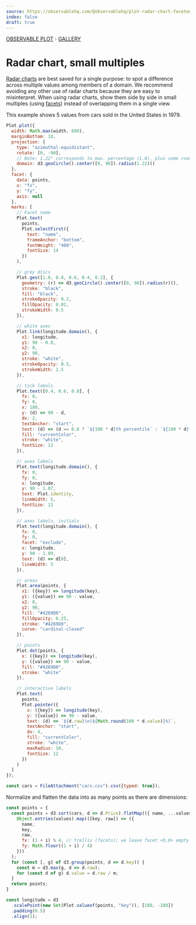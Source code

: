 ```yaml
---
source: https://observablehq.com/@observablehq/plot-radar-chart-faceted
index: false
draft: true
---
```


<div style="color: grey; font: 13px/25.5px var(--sans-serif); text-transform: uppercase;"><h1 style="display: none;">Plot: Radar chart, small multiples</h1><a href="/plot">Observable Plot</a> › <a href="/@observablehq/plot-gallery">Gallery</a></div>

# Radar chart, small multiples

[Radar charts](/@observablehq/plot-radar-chart) are best saved for a single purpose: to spot a difference across multiple values among members of a domain. We recommend avoiding any other use of radar charts because they are easy to misinterpret. When using radar charts, show them side by side in small multiples (using [facets](https://observablehq.com/plot/features/facets)) instead of overlapping them in a single view.

This example shows 5 values from cars sold in the United States in 1979.

```js echo
Plot.plot({
  width: Math.max(width, 600),
  marginBottom: 10,
  projection: {
    type: "azimuthal-equidistant",
    rotate: [0, -90],
    // Note: 1.22° corresponds to max. percentage (1.0), plus some room for the labels
    domain: d3.geoCircle().center([0, 90]).radius(1.22)()
  },
  facet: {
    data: points,
    x: "fx",
    y: "fy",
    axis: null
  },
  marks: [
    // Facet name
    Plot.text(
      points,
      Plot.selectFirst({
        text: "name",
        frameAnchor: "bottom",
        fontWeight: "400",
        fontSize: 14
      })
    ),

    // grey discs
    Plot.geo([1.0, 0.8, 0.6, 0.4, 0.2], {
      geometry: (r) => d3.geoCircle().center([0, 90]).radius(r)(),
      stroke: "black",
      fill: "black",
      strokeOpacity: 0.2,
      fillOpacity: 0.02,
      strokeWidth: 0.5
    }),

    // white axes
    Plot.link(longitude.domain(), {
      x1: longitude,
      y1: 90 - 0.8,
      x2: 0,
      y2: 90,
      stroke: "white",
      strokeOpacity: 0.5,
      strokeWidth: 2.5
    }),

    // tick labels
    Plot.text([0.4, 0.6, 0.8], {
      fx: 0,
      fy: 0,
      x: 180,
      y: (d) => 90 - d,
      dx: 2,
      textAnchor: "start",
      text: (d) => (d == 0.8 ? `${100 * d}th percentile` : `${100 * d}th`),
      fill: "currentColor",
      stroke: "white",
      fontSize: 12
    }),

    // axes labels
    Plot.text(longitude.domain(), {
      fx: 0,
      fy: 0,
      x: longitude,
      y: 90 - 1.07,
      text: Plot.identity,
      lineWidth: 5,
      fontSize: 12
    }),

    // axes labels, initials
    Plot.text(longitude.domain(), {
      fx: 0,
      fy: 0,
      facet: "exclude",
      x: longitude,
      y: 90 - 1.09,
      text: (d) => d[0],
      lineWidth: 5
    }),

    // areas
    Plot.area(points, {
      x1: ({key}) => longitude(key),
      y1: ({value}) => 90 - value,
      x2: 0,
      y2: 90,
      fill: "#4269D0",
      fillOpacity: 0.25,
      stroke: "#4269D0",
      curve: "cardinal-closed"
    }),

    // points
    Plot.dot(points, {
      x: ({key}) => longitude(key),
      y: ({value}) => 90 - value,
      fill: "#4269D0",
      stroke: "white"
    }),

    // interactive labels
    Plot.text(
      points,
      Plot.pointer({
        x: ({key}) => longitude(key),
        y: ({value}) => 90 - value,
        text: (d) => `${d.raw}\n(${Math.round(100 * d.value)}%)`,
        textAnchor: "start",
        dx: 4,
        fill: "currentColor",
        stroke: "white",
        maxRadius: 10,
        fontSize: 12
      })
    )
  ]
});
```

```js echo
const cars = FileAttachment("cars.csv").csv({typed: true});
```

Normalize and flatten the data into as many points as there are dimensions:

```js echo
const points = {
  const points = d3.sort(cars, d => d.Price).flatMap(({ name, ...values }, i) =>
    Object.entries(values).map(([key, raw]) => ({
      name,
      key,
      raw,
      fx: (1 + i) % 4, // trellis (facets); we leave facet <0,0> empty for the legend
      fy: Math.floor((1 + i) / 4)
    }))
  );
  for (const [, g] of d3.group(points, d => d.key)) {
    const m = d3.max(g, d => d.raw);
    for (const d of g) d.value = d.raw / m;
  }
  return points;
}
```

```js echo
const longitude = d3
  .scalePoint(new Set(Plot.valueof(points, "key")), [180, -180])
  .padding(0.5)
  .align(1);
```
